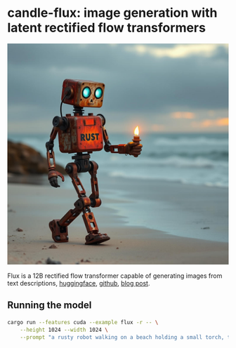 # candle-flux: image generation with latent rectified flow transformers

![rusty robot holding a candle](./assets/flux-robot.jpg)

Flux is a 12B rectified flow transformer capable of generating images from text
descriptions,
[huggingface](https://huggingface.co/black-forest-labs/FLUX.1-schnell),
[github](https://github.com/black-forest-labs/flux),
[blog post](https://blackforestlabs.ai/announcing-black-forest-labs/).


## Running the model

```bash
cargo run --features cuda --example flux -r -- \
    --height 1024 --width 1024 \
    --prompt "a rusty robot walking on a beach holding a small torch, the robot has the word "rust" written on it, high quality, 4k"
```

